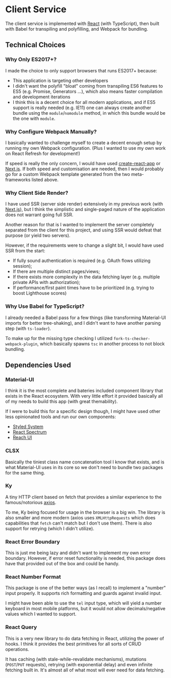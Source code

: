 # Client Service

The client service is implemented with [React](https://reactjs.org) (with TypeScript),
then built with Babel for transpiling and polyfilling,
and Webpack for bundling.

## Technical Choices

### Why Only ES2017+?

I made the choice to only support browsers that runs ES2017+ because:

- This application is targeting other developers
- I didn't want the polyfill "bloat" coming from transpiling ES6 features to ES5 (e.g. Promise, Generators ...),
  which also means faster compilation and development iterations
- I think this is a decent choice for all modern applications,
  and if ES5 support is really needed (e.g. IE11) one can always create another bundle using the `module`/`nomodule` method,
  in which this bundle would be the one with `module`.

### Why Configure Webpack Manually?

I basically wanted to challenge myself to create a decent enough setup by running my own Webpack configuration.
(Plus I wanted to use my own work on React Refresh for development!)

If speed is really the only concern, I would have used [create-react-app](https://create-react-app.dev) or [Next.js](https://nextjs.org).
If both speed and customisation are needed, then I would probably go for a custom Webpack template generated from the two meta-frameworks listed above.

### Why Client Side Render?

I have used SSR (server side render) extensively in my previous work (with [Next.js](https://nextjs.org)),
but I think the simplistic and single-paged nature of the application does not warrant going full SSR.

Another reason for that is I wanted to implement the server completely separated from the client for this project,
and using SSR would defeat that purpose (or yield two servers).

However, if the requirements were to change a slight bit, I would have used SSR from the start:

- If fully sound authentication is required (e.g. OAuth flows utilizing session);
- If there are multiple distinct pages/views;
- If there exists more complexity in the data fetching layer (e.g. multiple private APIs with authorization);
- If performance/first paint times have to be prioritized (e.g. trying to boost Lighthouse scores)

### Why Use Babel for TypeScript?

I already needed a Babel pass for a few things (like transforming Material-UI imports for better tree-shaking),
and I didn't want to have another parsing step (with `ts-loader`).

To make up for the missing type checking I utilized `fork-ts-checker-webpack-plugin`,
which basically spawns `tsc` in another process to not block bundling.

## Dependencies Used

### Material-UI

I think it is the most complete and bateries included component library that exists in the React ecosystem.
With very little effort it provided basically all of my needs to build this app (with great themability).

If I were to build this for a specific design though, I might have used other less opinionated tools and run our own components:

- [Styled System](https://styled-system.com/)
- [React Spectrum](https://react-spectrum.adobe.com/react-spectrum)
- [Reach UI](https://ui.reach.tech/)

### CLSX

Basically the tiniest class name concatenation tool I know that exists,
and is what Material-UI uses in its core so we don't need to bundle two packages for the same thing.

### Ky

A tiny HTTP client based on fetch that provides a similar experience to the famous/notorious [axios](https://github.com/axios/axios).

To me, Ky being focused for usage in the browser is a big win.
The library is also smaller and more modern (axios uses `XMLHttpRequests` which does capabilities that `fetch` can't match but I don't use them).
There is also support for retrying (which I didn't utilize).

### React Error Boundary

This is just me being lazy and didn't want to implement my own error boundary.
However, if error reset functionality is needed, this package does have that provided out of the box and could be handy.

### React Number Format

This package is one of the better ways (as I recall) to implement a "number" input properly.
It supports rich formatting and guards against invalid input.

I might have been able to use the `tel` input type,
which will yield a number keyboard in most mobile platforms,
but it would not allow decimals/negative values which I wanted to support.

### React Query

This is a very new library to do data fetching in React, utilizing the power of hooks.
I think it provides the best primitives for all sorts of CRUD operations.

It has caching (with stale-while-revalidate mechanisms), mutations (`POST`/`PUT` requests),
retrying (with exponential delay) and even infinite fetching built in.
It's almost all of what most will ever need for data fetching.
